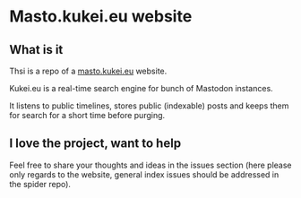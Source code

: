 # Masto.kukei.eu website

## What is it
Thsi is a repo of a [masto.kukei.eu](https://masto.kukei.eu) website.

Kukei.eu is a real-time search engine for bunch of Mastodon instances.

It listens to public timelines, stores public (indexable) posts and keeps them for search for a short time before purging.

## I love the project, want to help

Feel free to share your thoughts and ideas in the issues section (here please only regards to the website, general index issues should be addressed in the spider repo).

